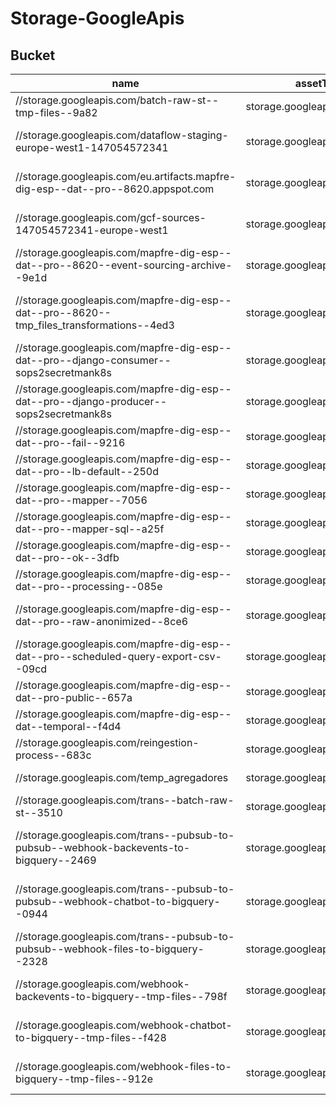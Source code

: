 # Storage-GoogleApis

## Bucket

| name                                                                                     | assetType                     | project               | displayName                                                     | location     | createTime           | updateTime           | organization              | parentFullResourceName                                                        | parentAssetType                             |
| ---------------------------------------------------------------------------------------- | ----------------------------- | --------------------- | --------------------------------------------------------------- | ------------ | -------------------- | -------------------- | ------------------------- | ----------------------------------------------------------------------------- | ------------------------------------------- |
| //storage.googleapis.com/batch-raw-st--tmp-files--9a82                                   | storage.googleapis.com/Bucket | projects/147054572341 | batch-raw-st--tmp-files--9a82                                   | europe-west1 | 2023-04-14T08:12:01Z | 2023-05-30T12:52:44Z | organizations/62664342784 | //cloudresourcemanager.googleapis.com/projects/mapfre-dig-esp--dat--pro--8620 | cloudresourcemanager.googleapis.com/Project |
| //storage.googleapis.com/dataflow-staging-europe-west1-147054572341                      | storage.googleapis.com/Bucket | projects/147054572341 | dataflow-staging-europe-west1-147054572341                      | europe-west1 | 2022-04-27T13:03:15Z | 2022-04-27T13:03:15Z | organizations/62664342784 | //cloudresourcemanager.googleapis.com/projects/mapfre-dig-esp--dat--pro--8620 | cloudresourcemanager.googleapis.com/Project |
| //storage.googleapis.com/eu.artifacts.mapfre-dig-esp--dat--pro--8620.appspot.com         | storage.googleapis.com/Bucket | projects/147054572341 | eu.artifacts.mapfre-dig-esp--dat--pro--8620.appspot.com         | eu           | 2022-04-07T09:30:54Z | 2022-04-07T09:30:54Z | organizations/62664342784 | //cloudresourcemanager.googleapis.com/projects/mapfre-dig-esp--dat--pro--8620 | cloudresourcemanager.googleapis.com/Project |
| //storage.googleapis.com/gcf-sources-147054572341-europe-west1                           | storage.googleapis.com/Bucket | projects/147054572341 | gcf-sources-147054572341-europe-west1                           | europe-west1 | 2022-04-07T09:29:54Z | 2023-07-03T08:29:18Z | organizations/62664342784 | //cloudresourcemanager.googleapis.com/projects/mapfre-dig-esp--dat--pro--8620 | cloudresourcemanager.googleapis.com/Project |
| //storage.googleapis.com/mapfre-dig-esp--dat--pro--8620--event-sourcing-archive--9e1d    | storage.googleapis.com/Bucket | projects/147054572341 | mapfre-dig-esp--dat--pro--8620--event-sourcing-archive--9e1d    | europe-west1 | 2023-02-20T12:34:38Z | 2023-05-30T12:56:52Z | organizations/62664342784 | //cloudresourcemanager.googleapis.com/projects/mapfre-dig-esp--dat--pro--8620 | cloudresourcemanager.googleapis.com/Project |
| //storage.googleapis.com/mapfre-dig-esp--dat--pro--8620--tmp_files_transformations--4ed3 | storage.googleapis.com/Bucket | projects/147054572341 | mapfre-dig-esp--dat--pro--8620--tmp_files_transformations--4ed3 | europe-west1 | 2022-10-03T08:38:47Z | 2023-05-30T12:53:01Z | organizations/62664342784 | //cloudresourcemanager.googleapis.com/projects/mapfre-dig-esp--dat--pro--8620 | cloudresourcemanager.googleapis.com/Project |
| //storage.googleapis.com/mapfre-dig-esp--dat--pro--django-consumer--sops2secretmank8s    | storage.googleapis.com/Bucket | projects/147054572341 | mapfre-dig-esp--dat--pro--django-consumer--sops2secretmank8s    | europe-west1 | 2022-06-27T09:53:47Z | 2022-06-27T09:53:54Z | organizations/62664342784 | //cloudresourcemanager.googleapis.com/projects/mapfre-dig-esp--dat--pro--8620 | cloudresourcemanager.googleapis.com/Project |
| //storage.googleapis.com/mapfre-dig-esp--dat--pro--django-producer--sops2secretmank8s    | storage.googleapis.com/Bucket | projects/147054572341 | mapfre-dig-esp--dat--pro--django-producer--sops2secretmank8s    | europe-west1 | 2022-06-27T09:53:49Z | 2022-06-27T09:53:54Z | organizations/62664342784 | //cloudresourcemanager.googleapis.com/projects/mapfre-dig-esp--dat--pro--8620 | cloudresourcemanager.googleapis.com/Project |
| //storage.googleapis.com/mapfre-dig-esp--dat--pro--fail--9216                            | storage.googleapis.com/Bucket | projects/147054572341 | mapfre-dig-esp--dat--pro--fail--9216                            | europe-west1 | 2022-04-22T10:06:48Z | 2023-05-30T07:09:36Z | organizations/62664342784 | //cloudresourcemanager.googleapis.com/projects/mapfre-dig-esp--dat--pro--8620 | cloudresourcemanager.googleapis.com/Project |
| //storage.googleapis.com/mapfre-dig-esp--dat--pro--lb-default--250d                      | storage.googleapis.com/Bucket | projects/147054572341 | mapfre-dig-esp--dat--pro--lb-default--250d                      | europe-west1 | 2022-04-07T09:17:26Z | 2022-04-07T09:17:45Z | organizations/62664342784 | //cloudresourcemanager.googleapis.com/projects/mapfre-dig-esp--dat--pro--8620 | cloudresourcemanager.googleapis.com/Project |
| //storage.googleapis.com/mapfre-dig-esp--dat--pro--mapper--7056                          | storage.googleapis.com/Bucket | projects/147054572341 | mapfre-dig-esp--dat--pro--mapper--7056                          | europe-west1 | 2022-04-22T10:06:48Z | 2023-05-30T12:53:15Z | organizations/62664342784 | //cloudresourcemanager.googleapis.com/projects/mapfre-dig-esp--dat--pro--8620 | cloudresourcemanager.googleapis.com/Project |
| //storage.googleapis.com/mapfre-dig-esp--dat--pro--mapper-sql--a25f                      | storage.googleapis.com/Bucket | projects/147054572341 | mapfre-dig-esp--dat--pro--mapper-sql--a25f                      | europe-west1 | 2022-08-29T10:27:01Z | 2023-05-30T12:53:02Z | organizations/62664342784 | //cloudresourcemanager.googleapis.com/projects/mapfre-dig-esp--dat--pro--8620 | cloudresourcemanager.googleapis.com/Project |
| //storage.googleapis.com/mapfre-dig-esp--dat--pro--ok--3dfb                              | storage.googleapis.com/Bucket | projects/147054572341 | mapfre-dig-esp--dat--pro--ok--3dfb                              | europe-west1 | 2022-04-22T10:06:47Z | 2023-06-05T15:48:38Z | organizations/62664342784 | //cloudresourcemanager.googleapis.com/projects/mapfre-dig-esp--dat--pro--8620 | cloudresourcemanager.googleapis.com/Project |
| //storage.googleapis.com/mapfre-dig-esp--dat--pro--processing--085e                      | storage.googleapis.com/Bucket | projects/147054572341 | mapfre-dig-esp--dat--pro--processing--085e                      | europe-west1 | 2022-04-22T10:06:48Z | 2023-06-05T15:48:37Z | organizations/62664342784 | //cloudresourcemanager.googleapis.com/projects/mapfre-dig-esp--dat--pro--8620 | cloudresourcemanager.googleapis.com/Project |
| //storage.googleapis.com/mapfre-dig-esp--dat--pro--raw-anonimized--8ce6                  | storage.googleapis.com/Bucket | projects/147054572341 | mapfre-dig-esp--dat--pro--raw-anonimized--8ce6                  | europe-west1 | 2022-04-07T10:35:35Z | 2023-05-30T07:22:49Z | organizations/62664342784 | //cloudresourcemanager.googleapis.com/projects/mapfre-dig-esp--dat--pro--8620 | cloudresourcemanager.googleapis.com/Project |
| //storage.googleapis.com/mapfre-dig-esp--dat--pro--scheduled-query-export-csv--09cd      | storage.googleapis.com/Bucket | projects/147054572341 | mapfre-dig-esp--dat--pro--scheduled-query-export-csv--09cd      | europe-west1 | 2023-06-21T09:41:11Z | 2023-06-21T14:48:45Z | organizations/62664342784 | //cloudresourcemanager.googleapis.com/projects/mapfre-dig-esp--dat--pro--8620 | cloudresourcemanager.googleapis.com/Project |
| //storage.googleapis.com/mapfre-dig-esp--dat--pro-public--657a                           | storage.googleapis.com/Bucket | projects/147054572341 | mapfre-dig-esp--dat--pro-public--657a                           | europe-west1 | 2022-11-10T14:41:56Z | 2022-11-10T14:42:01Z | organizations/62664342784 | //cloudresourcemanager.googleapis.com/projects/mapfre-dig-esp--dat--pro--8620 | cloudresourcemanager.googleapis.com/Project |
| //storage.googleapis.com/mapfre-dig-esp--dat--temporal--f4d4                             | storage.googleapis.com/Bucket | projects/147054572341 | mapfre-dig-esp--dat--temporal--f4d4                             | europe-west1 | 2023-04-19T11:52:03Z | 2023-07-26T11:24:18Z | organizations/62664342784 | //cloudresourcemanager.googleapis.com/projects/mapfre-dig-esp--dat--pro--8620 | cloudresourcemanager.googleapis.com/Project |
| //storage.googleapis.com/reingestion-process--683c                                       | storage.googleapis.com/Bucket | projects/147054572341 | reingestion-process--683c                                       | europe-west1 | 2023-06-06T08:27:38Z | 2023-06-06T08:28:08Z | organizations/62664342784 | //cloudresourcemanager.googleapis.com/projects/mapfre-dig-esp--dat--pro--8620 | cloudresourcemanager.googleapis.com/Project |
| //storage.googleapis.com/temp_agregadores                                                | storage.googleapis.com/Bucket | projects/147054572341 | temp_agregadores                                                | europe-west1 | 2022-04-21T14:20:10Z | 2022-07-28T06:44:43Z | organizations/62664342784 | //cloudresourcemanager.googleapis.com/projects/mapfre-dig-esp--dat--pro--8620 | cloudresourcemanager.googleapis.com/Project |
| //storage.googleapis.com/trans--batch-raw-st--3510                                       | storage.googleapis.com/Bucket | projects/147054572341 | trans--batch-raw-st--3510                                       | europe-west1 | 2023-04-14T08:12:01Z | 2023-06-06T08:27:36Z | organizations/62664342784 | //cloudresourcemanager.googleapis.com/projects/mapfre-dig-esp--dat--pro--8620 | cloudresourcemanager.googleapis.com/Project |
| //storage.googleapis.com/trans--pubsub-to-pubsub--webhook-backevents-to-bigquery--2469   | storage.googleapis.com/Bucket | projects/147054572341 | trans--pubsub-to-pubsub--webhook-backevents-to-bigquery--2469   | europe-west1 | 2022-07-21T10:01:21Z | 2023-05-22T14:51:59Z | organizations/62664342784 | //cloudresourcemanager.googleapis.com/projects/mapfre-dig-esp--dat--pro--8620 | cloudresourcemanager.googleapis.com/Project |
| //storage.googleapis.com/trans--pubsub-to-pubsub--webhook-chatbot-to-bigquery--0944      | storage.googleapis.com/Bucket | projects/147054572341 | trans--pubsub-to-pubsub--webhook-chatbot-to-bigquery--0944      | europe-west1 | 2022-10-03T08:44:59Z | 2023-05-22T14:51:58Z | organizations/62664342784 | //cloudresourcemanager.googleapis.com/projects/mapfre-dig-esp--dat--pro--8620 | cloudresourcemanager.googleapis.com/Project |
| //storage.googleapis.com/trans--pubsub-to-pubsub--webhook-files-to-bigquery--2328        | storage.googleapis.com/Bucket | projects/147054572341 | trans--pubsub-to-pubsub--webhook-files-to-bigquery--2328        | europe-west1 | 2022-05-30T11:40:02Z | 2023-05-22T14:51:58Z | organizations/62664342784 | //cloudresourcemanager.googleapis.com/projects/mapfre-dig-esp--dat--pro--8620 | cloudresourcemanager.googleapis.com/Project |
| //storage.googleapis.com/webhook-backevents-to-bigquery--tmp-files--798f                 | storage.googleapis.com/Bucket | projects/147054572341 | webhook-backevents-to-bigquery--tmp-files--798f                 | europe-west1 | 2022-10-05T14:20:36Z | 2023-05-30T12:52:49Z | organizations/62664342784 | //cloudresourcemanager.googleapis.com/projects/mapfre-dig-esp--dat--pro--8620 | cloudresourcemanager.googleapis.com/Project |
| //storage.googleapis.com/webhook-chatbot-to-bigquery--tmp-files--f428                    | storage.googleapis.com/Bucket | projects/147054572341 | webhook-chatbot-to-bigquery--tmp-files--f428                    | europe-west1 | 2022-10-05T14:17:38Z | 2023-05-30T12:52:40Z | organizations/62664342784 | //cloudresourcemanager.googleapis.com/projects/mapfre-dig-esp--dat--pro--8620 | cloudresourcemanager.googleapis.com/Project |
| //storage.googleapis.com/webhook-files-to-bigquery--tmp-files--912e                      | storage.googleapis.com/Bucket | projects/147054572341 | webhook-files-to-bigquery--tmp-files--912e                      | europe-west1 | 2022-10-05T14:17:06Z | 2023-05-30T12:52:52Z | organizations/62664342784 | //cloudresourcemanager.googleapis.com/projects/mapfre-dig-esp--dat--pro--8620 | cloudresourcemanager.googleapis.com/Project |